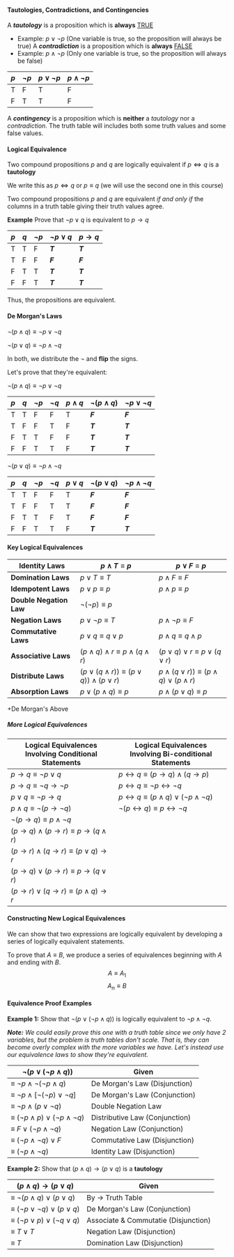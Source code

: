 
#### Tautologies, Contradictions, and Contingencies
A ***tautology*** is a proposition which is **always** <u>TRUE</u>
- Example: $p\lor \lnot p$ (One variable is true, so the proposition will always be true)
A ***contradiction*** is a proposition which is **always** <u>FALSE</u>
- Example: $p\land \lnot p$ (Only one variable is true, so the proposition will always be false)

| $p$ | $\lnot p$ | $p\lor \lnot p$ | $p\land \lnot p$ |
| ---- | ---- | ---- | ---- |
| T | F | T | F |
| F | T | T | F |

A ***contingency*** is a proposition which is **neither** a *tautology* nor a *contradiction*. The truth table will includes both some truth values and some false values.

#### Logical Equivalence
Two compound propositions $p$ and $q$ are logically equivalent if $p\iff q$ is a **tautology**

We write this as $p\iff q$ or $p \equiv q$ (we will use the second one in this course)

Two compound propositions $p$ and $q$ are equivalent *if and only if* the columns in a truth table giving their truth values agree.

**Example**
Prove that $\lnot p \lor q$ is equivalent to $p\to q$

| $p$ | $q$ | $\lnot p$ | $\lnot p \lor q$ | $p\to q$ |
| ---- | ---- | ---- | ---- | ---- |
| T | T | F | ***T*** | ***T*** |
| T | F | F | ***F*** | ***F*** |
| F | T | T | ***T*** | ***T*** |
| F | F | T | ***T*** | ***T*** |
Thus, the propositions are equivalent.

#### De Morgan's Laws
$\lnot (p \land q) \equiv \lnot p \lor \lnot q$ 

$\lnot (p \lor q) \equiv \lnot p \land \lnot q$

In both, we distribute the $\lnot$ and **flip** the signs.

Let's prove that they're equivalent:

$\lnot (p \land q) \equiv \lnot p \lor \lnot q$ 

| $p$ | $q$ | $\lnot p$ | $\lnot q$ | $p \land q$ | $\lnot (p \land q)$ | $\lnot p \lor \lnot q$ |
| ---- | ---- | ---- | ---- | ---- | ---- | ---- |
| T | T | F | F | T | ***F*** | ***F*** |
| T | F | F | T | F | ***T*** | ***T*** |
| F | T | T | F | F | ***T*** | ***T*** |
| F | F | T | T | F | ***T*** | ***T*** |

$\lnot (p \lor q) \equiv \lnot p \land \lnot q$

| $p$ | $q$ | $\lnot p$ | $\lnot q$ | $p \lor q$ | $\lnot (p \lor q)$ | $\lnot p \land \lnot q$ |
| ---- | ---- | ---- | ---- | ---- | ---- | ---- |
| T | T | F | F | T | ***F*** | ***F*** |
| T | F | F | T | T | ***F*** | ***F*** |
| F | T | T | F | T | ***F*** | ***F*** |
| F | F | T | T | F | ***T*** | ***T*** |

#### Key Logical Equivalences

| **Identity Laws** | $p \land T \equiv p$<br> | $p \lor F \equiv p$<br> |
| ---- | ---- | ---- |
| **Domination Laws** | $p \lor T \equiv T$<br> | $p \land F \equiv F$ |
| **Idempotent Laws** | $p \lor p \equiv p$ | $p \land p \equiv p$ |
| **Double Negation Law** | $\lnot (\lnot p) \equiv p$ |  |
| **Negation Laws** | $p \lor \lnot p \equiv T$ | $p \land \lnot p \equiv F$ |
| **Commutative Laws** | $p \lor q \equiv q \lor p$ | $p \land q \equiv q \land p$ |
| **Associative Laws** | $(p \land q) \land r \equiv p \land (q \land r)$ | $(p \lor q) \lor r \equiv p \lor (q \lor r)$ |
| **Distribute Laws** | $(p \lor (q \land r)) \equiv (p \lor q)) \land (p \lor r)$<br> | $p \land (q \lor r)) \equiv (p \land q) \lor (p \land r)$<br> |
| **Absorption Laws** | $p \lor (p \land q) \equiv p$ | $p \land (p \lor q) \equiv p$ |
+De Morgan's Above
##### More Logical Equivalences
| Logical Equivalences Involving Conditional Statements | Logical Equivalences Involving Bi-conditional Statements               |
| ----------------------------------------------------- | ---------------------------------------------------------------------- |
| $p\to q \equiv \lnot p \lor q$                        | $p \leftrightarrow q \equiv (p \to q) \land (q \to p)$                 |
| $p \to q \equiv \lnot q \to \lnot p$                  | $p \leftrightarrow q \equiv \lnot p \leftrightarrow \lnot q$           |
| $p \lor q \equiv \lnot p \to q$                       | $p \leftrightarrow q \equiv (p \land q) \lor ( \lnot p \land \lnot q)$ |
| $p \land q \equiv \lnot(p \to \lnot q)$               | $\lnot(p \leftrightarrow q) \equiv p \leftrightarrow \lnot q$          |
| $\lnot (p \to q) \equiv p \land \lnot q$              |                                                                        |
| $(p \to q) \land (p \to r) \equiv p \to (q \land r)$  |                                                                        |
| $(p \to r) \land (q \to r) \equiv (p \lor q) \to r$   |                                                                        |
| $(p \to q) \lor (p \to r) \equiv p \to (q \lor r)$    |                                                                        |
| $(p \to r) \lor (q \to r) \equiv (p \land q) \to r$   |                                                                        |

#### Constructing New Logical Equivalences
We can show that two expressions are logically equivalent by developing a series of logically equivalent statements.

To prove that $A \equiv B$, we produce a series of equivalences beginning with $A$ and ending with $B$.
$$
A \equiv A_{1}
$$
$$
A_{n} \equiv B
$$
#### Equivalence Proof Examples
**Example 1:** Show that $\lnot (p \lor ( \lnot p \land q))$ is logically equivalent to $\lnot p \land \lnot q$.

***Note:** We could easily prove this one with a truth table since we only have 2 variables, but the problem is truth tables don't scale. That is, they can become overly complex with the more variables we have. Let's instead use our equivalence laws to show they're equivalent.*

| $\lnot (p \lor ( \lnot p \land q))$ | Given |
| ---- | ---- |
| $\equiv ~\lnot p \land \lnot (\lnot p \land q)$ | De Morgan's Law (Disjunction) |
| $\equiv ~\lnot p \land [\lnot (\lnot p) \lor \lnot q]$ | De Morgan's Law (Conjunction) |
| $\equiv ~\lnot p \land (p \lor \lnot q)$ | Double Negation Law |
| $\equiv ~(\lnot p \land p) \lor (\lnot p \land \lnot q)$ | Distributive Law (Conjunction) |
| $\equiv ~F \lor (\lnot p \land \lnot q)$ | Negation Law (Conjunction) |
| $\equiv ~(\lnot p \land \lnot q) \lor F$ | Commutative Law (Disjunction) |
| $\equiv ~(\lnot p \land \lnot q)$ | Identity Law (Disjunction) |

**Example 2:** Show that $(p \land q) \to (p \lor q)$ is a **tautology**

| $(p \land q) \to (p \lor q)$ | Given |
| ---- | ---- |
| $\equiv ~ \lnot (p \land q) \lor (p \lor q)$ | By $\to$ Truth Table |
| $\equiv ~ (\lnot p \lor \lnot q) \lor (p \lor q )$ | De Morgan's Law (Conjunction) |
| $\equiv ~ (\lnot p \lor p) \lor ( \lnot q \lor q)$ | Associate & Commutatie (Disjunction) |
| $\equiv ~ T \lor T$ | Negation Law (Disjunction) |
| $\equiv ~ T$ | Domination Law (Disjunction) |



